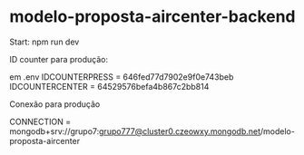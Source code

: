 # modelo-proposta-aircenter-backend

Start: npm run dev

ID counter para produção:

em .env IDCOUNTERPRESS = 646fed77d7902e9f0e743beb IDCOUNTERCENTER = 64529576befa4b867c2bb814

Conexão para produção

CONNECTION = mongodb+srv://grupo7:grupo777@cluster0.czeowxy.mongodb.net/modelo-proposta-aircenter
